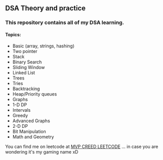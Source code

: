 ## DSA Theory and practice

### This repository contains all of my DSA learning.
#### Topics: 
- Basic (array, strings, hashing)
- Two pointer
- Stack
- Binary Search
- Sliding Window
- Linked List
- Trees
- Tries
- Backtracking
- Heap/Priority queues
- Graphs
- 1-D DP
- Intervals
- Greedy
- Advanced Graphs
- 2-D DP
- Bit Manipulation
- Math and Geometry

You can find me on leetcode at [MVP CREED LEETCODE](https://leetcode.com/u/mvpcreed/) ... in case you are wondering it's my gaming name xD